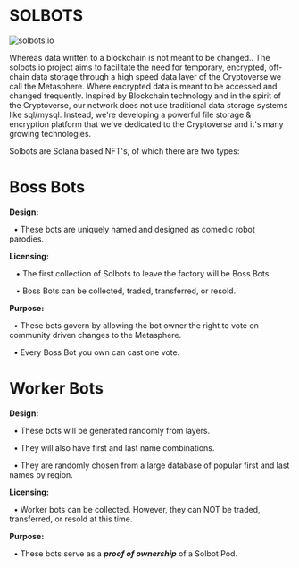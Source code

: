# SOLBOTS
![solbots.io](http://dev.solbots.io/assets/img/Crypto-Carl-1920x1080.jpg)

Whereas data written to a blockchain is not meant to be changed..  The solbots.io project aims to facilitate the need for temporary, encrypted, off-chain data storage through a high speed data layer of the Cryptoverse we call the Metasphere. Where encrypted data is meant to be accessed and changed frequently.  Inspired by Blockchain technology and in the spirit of the Cryptoverse, our network does not use traditional data storage systems like sql/mysql. Instead, we're developing a powerful file storage &amp; encryption platform that we've dedicated to the Cryptoverse and it's many growing technologies.

Solbots are Solana based NFT's, of which there are two types:

# Boss Bots

<strong>Design:</strong>

&nbsp;&nbsp;&bull; These bots are uniquely named and designed as comedic robot parodies.

<strong>Licensing:</strong>

&nbsp;&nbsp; &bull; The first collection of Solbots to leave the factory will be Boss Bots. 

&nbsp;&nbsp; &bull; Boss Bots can be collected, traded, transferred, or resold.

<strong>Purpose:</strong>

&nbsp;&nbsp;&bull; These bots govern by allowing the bot owner the right to vote on community driven changes to the Metasphere. 

&nbsp;&nbsp;&bull; Every Boss Bot you own can cast one vote.

# Worker Bots

<strong>Design:</strong>

&nbsp;&nbsp;&bull; These bots will be generated randomly from layers.

&nbsp;&nbsp;&bull; They will also have first and last name combinations.

&nbsp;&nbsp;&bull; They are randomly chosen from a large database of popular first and last names by region.

<strong>Licensing:</strong>

&nbsp;&nbsp;&bull; Worker bots can be collected. However, they can NOT be traded, transferred, or resold at this time.

<strong>Purpose:</strong>

&nbsp;&nbsp;&bull; These bots serve as a <strong><i>proof of ownership</i></strong> of a Solbot Pod.

